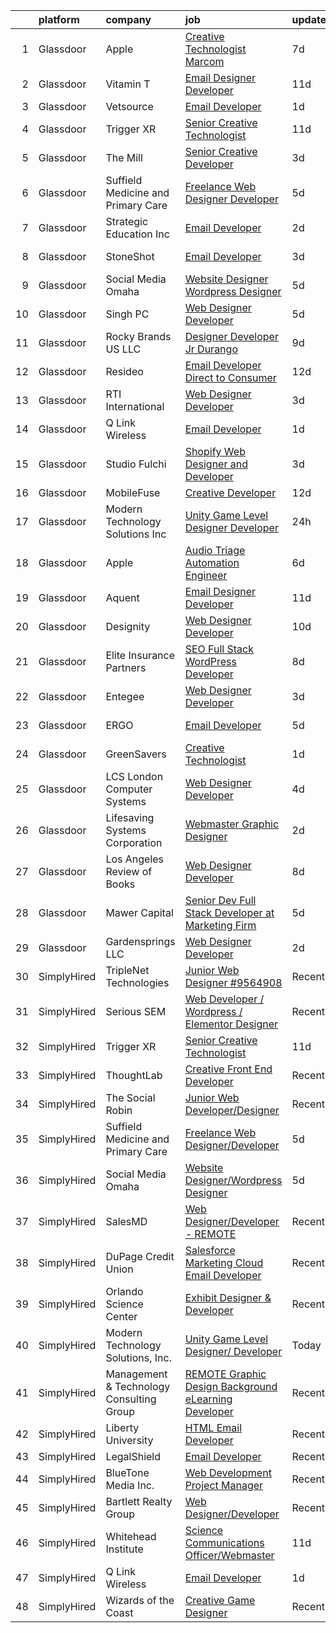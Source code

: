 

|    | platform    | company                                  | job                                                                                                                                                                                                                                                                                                                                                                                                                                                                                                                                                                                                                                                                                                                                                                                                                                                                                                                                                                                                                                                                                                                             | update_time   | location                        |
|---:|:------------|:-----------------------------------------|:--------------------------------------------------------------------------------------------------------------------------------------------------------------------------------------------------------------------------------------------------------------------------------------------------------------------------------------------------------------------------------------------------------------------------------------------------------------------------------------------------------------------------------------------------------------------------------------------------------------------------------------------------------------------------------------------------------------------------------------------------------------------------------------------------------------------------------------------------------------------------------------------------------------------------------------------------------------------------------------------------------------------------------------------------------------------------------------------------------------------------------|:--------------|:--------------------------------|
|  1 | Glassdoor   | Apple                                    | [Creative Technologist  Marcom](https://www.glassdoor.com/partner/jobListing.htm?pos=119&ao=1136043&s=58&guid=00000183bb87700cac89ef2a8e3304af&src=GD_JOB_AD&t=SR&vt=w&cs=1_5bb296ae&cb=1665298559329&jobListingId=1008177549340&jrtk=3-0-1getoes1ck262801-1getoes20ii3n800-7532c08ae817f6f1-)                                                                                                                                                                                                                                                                                                                                                                                                                                                                                                                                                                                                                                                                                                                                                                                                                                  | 7d            | Cupertino, CA                   |
|  2 | Glassdoor   | Vitamin T                                | [Email Designer   Developer](https://www.glassdoor.com/partner/jobListing.htm?pos=112&ao=1110586&s=58&guid=00000183bb87700cac89ef2a8e3304af&src=GD_JOB_AD&t=SR&vt=w&cs=1_aad32d8b&cb=1665298559328&jobListingId=1008166114322&cpc=2CAED5C921A5F994&jrtk=3-0-1getoes1ck262801-1getoes20ii3n800-d1a7387d0770e5f3--6NYlbfkN0DMrcEu7yrtATojKJA7cEzGQ3FdRGWLh0CZQInL4ECGI6k5tN82kdM0cJmh4vC7GggOKyKtFCgegU8rXS0JkdichCA-T1cdCWtS1-_meEn3wm4MMcJ2Kfvuue71XM4farO7r0mvjSTv9UevYATKjAtHRSZWe99WkaxKLxQudPskqdYxMVZuzQhi-CltvckTwBO_Y51FqQOIY1DDjMBFWYsHhhVQH6GvYZQGvEFXG7xXFjy5ffz3Jb4z3F230jyxk7Yht6JWYtaEFbrMR0bskw-o53T0RiWLCmeB0d00UI0eVDFLmm1VlZXnpBKOv8TrFNpSKQGDoIHWzlP_DO9vUJwY2KBMKNIzZE6quOYvfDiUcVnCAAOrWTljQe1wZa55nXlmwH0nvvOeLWZvm7zvjXHF3bJZ1k4L1QWjbHwe-SvRJoqbEAamOgLUomXSnmuh60F5l5ogxbctw4JENP9jKWG8ZUZTXHQS7s3k22_opGYptg%3D%3D)                                                                                                                                                                                                                                                                                    | 11d           | Richmond, VA                    |
|  3 | Glassdoor   | Vetsource                                | [Email Developer](https://www.glassdoor.com/partner/jobListing.htm?pos=120&ao=1136043&s=58&guid=00000183bb87700cac89ef2a8e3304af&src=GD_JOB_AD&t=SR&vt=w&cs=1_74d16962&cb=1665298559329&jobListingId=1008192686062&jrtk=3-0-1getoes1ck262801-1getoes20ii3n800-a14716db4aee845a-)                                                                                                                                                                                                                                                                                                                                                                                                                                                                                                                                                                                                                                                                                                                                                                                                                                                | 1d            | Remote                          |
|  4 | Glassdoor   | Trigger XR                               | [Senior Creative Technologist](https://www.glassdoor.com/partner/jobListing.htm?pos=124&ao=1136043&s=58&guid=00000183bb87700cac89ef2a8e3304af&src=GD_JOB_AD&t=SR&vt=w&ea=1&cs=1_7f006818&cb=1665298559329&jobListingId=1008165647440&jrtk=3-0-1getoes1ck262801-1getoes20ii3n800-5ae31d3069c85f51-)                                                                                                                                                                                                                                                                                                                                                                                                                                                                                                                                                                                                                                                                                                                                                                                                                              | 11d           | Remote                          |
|  5 | Glassdoor   | The Mill                                 | [Senior Creative Developer](https://www.glassdoor.com/partner/jobListing.htm?pos=114&ao=1136043&s=58&guid=00000183bb87700cac89ef2a8e3304af&src=GD_JOB_AD&t=SR&vt=w&ea=1&cs=1_7d37bba2&cb=1665298559328&jobListingId=1008187777918&jrtk=3-0-1getoes1ck262801-1getoes20ii3n800-25596ddad6d95f86-)                                                                                                                                                                                                                                                                                                                                                                                                                                                                                                                                                                                                                                                                                                                                                                                                                                 | 3d            | New York, NY                    |
|  6 | Glassdoor   | Suffield Medicine and Primary Care       | [Freelance Web Designer Developer](https://www.glassdoor.com/partner/jobListing.htm?pos=115&ao=1136043&s=58&guid=00000183bb87700cac89ef2a8e3304af&src=GD_JOB_AD&t=SR&vt=w&ea=1&cs=1_7979171d&cb=1665298559328&jobListingId=1008181407224&jrtk=3-0-1getoes1ck262801-1getoes20ii3n800-ea92a465539777bb-)                                                                                                                                                                                                                                                                                                                                                                                                                                                                                                                                                                                                                                                                                                                                                                                                                          | 5d            | Suffield, CT                    |
|  7 | Glassdoor   | Strategic Education  Inc                 | [Email Developer](https://www.glassdoor.com/partner/jobListing.htm?pos=116&ao=1136043&s=58&guid=00000183bb87700cac89ef2a8e3304af&src=GD_JOB_AD&t=SR&vt=w&cs=1_8b607695&cb=1665298559328&jobListingId=1008189087772&jrtk=3-0-1getoes1ck262801-1getoes20ii3n800-493e2ae841e5327a-)                                                                                                                                                                                                                                                                                                                                                                                                                                                                                                                                                                                                                                                                                                                                                                                                                                                | 2d            | Remote                          |
|  8 | Glassdoor   | StoneShot                                | [Email Developer](https://www.glassdoor.com/partner/jobListing.htm?pos=106&ao=1110586&s=58&guid=00000183bb87700cac89ef2a8e3304af&src=GD_JOB_AD&t=SR&vt=w&ea=1&cs=1_746803cf&cb=1665298559327&jobListingId=1008186298941&cpc=61E17551093C17CB&jrtk=3-0-1getoes1ck262801-1getoes20ii3n800-bdf50967481670e3--6NYlbfkN0AWQWaL8QHte9lvYSQ5h0mjhncN8hANoLrkcc8Vb5EP8rQ6LrysjpEqDlCPooynIFiO9g7S_T3QpKo4Dd-oc2N0LP-0JuOVSKHYHRmUjDZayyScFNiqFJtvUlOaOvUm3OW6uZOiFkvN1kei8LedMK10twVVSx5hBCY5QdecI4s3t9sE1fWIeQ6dROtsNuikb2cDdKgH59s8wGG23LI7u6q8b_1H0OuKFEvvihdKeOq73EwTJx9FtPU4V7oTFLtj8URgOpa7s6mGlo9j2ocaEVHM16RjaJVtAWRPOjJTTXkgA568BPK467OHZAi0Zu5p2OBHhYr7KCAnDInAg92Wz4FgEbQNiLFLEHKpkEwme5UaQRlL9W9OZaLLbchHOp7nj-FdtjEJlOpXnd0DHVd2q_weuSCAHpAvMh3dFIFX7fh-6TxpMmRB6Eiz4noEfSNNKHxawH45XsE-aNV2aN76KH6m3IMCYpcnTm8E6mNQzpzq2yFwxEn28ikdIOuhWwF22KA%3D)                                                                                                                                                                                                                                                                        | 3d            | New York, NY                    |
|  9 | Glassdoor   | Social Media Omaha                       | [Website Designer Wordpress Designer](https://www.glassdoor.com/partner/jobListing.htm?pos=123&ao=1136043&s=58&guid=00000183bb87700cac89ef2a8e3304af&src=GD_JOB_AD&t=SR&vt=w&ea=1&cs=1_7726945f&cb=1665298559329&jobListingId=1008180854038&jrtk=3-0-1getoes1ck262801-1getoes20ii3n800-d271dd09e636cccd-)                                                                                                                                                                                                                                                                                                                                                                                                                                                                                                                                                                                                                                                                                                                                                                                                                       | 5d            | Remote                          |
| 10 | Glassdoor   | Singh PC                                 | [Web Designer Developer](https://www.glassdoor.com/partner/jobListing.htm?pos=110&ao=1110586&s=58&guid=00000183bb87700cac89ef2a8e3304af&src=GD_JOB_AD&t=SR&vt=w&ea=1&cs=1_483d623a&cb=1665298559328&jobListingId=1008181153295&cpc=8795CF9063CD573D&jrtk=3-0-1getoes1ck262801-1getoes20ii3n800-7fbf0008f412dd85--6NYlbfkN0DqKMLcAIUKHWfrqBJvvS4sZmLmWZERQ79hXB6mVECSty8FIX9apUkIelta8m8l--c0_ACrcImkCcGGD3oCIwPWsfBCrvrAFD2RKDgXsJvk5JZEV4rDpF_1QrsgQGY6xvSP10IF_LRm9HvhIPrU87L27tLE1WlDj4lHI2cg6u4pCb_s41G9I2qvZXj8LMOHDyerJPUdYjy7Tzm-tpY01R8dYeqbc68YqvWu1_yn_cc7Jzbt9Gr79hdHiqhH-0nEX7Yn7MtHqmbNtUYXY_HAGjsgWgTN7gKtxDStnGccMwL_GUMbfPgTgxagtqBp-fPMSYjxXfqRx6lM9HyBElLjcPoJZAPgLZT7OXcwJ_1uUVsVukKjGZDZWigFMK_F-cuRS55hWl7oqKwaZymKcv8uGfLlGmpzO8FZq2dz2jfL9TfV43laNqKHbfv2n0necNnKxB-4OT3rzonGtx-I2bHmVyMk2IekLrbiJh3Oe4sN56Vfl_1ciWsevmuT84dpmwbiRiM%3D)                                                                                                                                                                                                                                                                 | 5d            | Remote                          |
| 11 | Glassdoor   | Rocky Brands US  LLC                     | [Designer Developer  Jr   Durango](https://www.glassdoor.com/partner/jobListing.htm?pos=126&ao=1136043&s=58&guid=00000183bb87700cac89ef2a8e3304af&src=GD_JOB_AD&t=SR&vt=w&cs=1_d7a357fa&cb=1665298559329&jobListingId=1008171506609&jrtk=3-0-1getoes1ck262801-1getoes20ii3n800-30142eb6d244303e-)                                                                                                                                                                                                                                                                                                                                                                                                                                                                                                                                                                                                                                                                                                                                                                                                                               | 9d            | Nelsonville, OH                 |
| 12 | Glassdoor   | Resideo                                  | [Email Developer  Direct to Consumer ](https://www.glassdoor.com/partner/jobListing.htm?pos=122&ao=1136043&s=58&guid=00000183bb87700cac89ef2a8e3304af&src=GD_JOB_AD&t=SR&vt=w&cs=1_009de6b2&cb=1665298559329&jobListingId=1008163468857&jrtk=3-0-1getoes1ck262801-1getoes20ii3n800-831786054b7fed38-)                                                                                                                                                                                                                                                                                                                                                                                                                                                                                                                                                                                                                                                                                                                                                                                                                           | 12d           | Austin, TX                      |
| 13 | Glassdoor   | RTI International                        | [Web Designer Developer](https://www.glassdoor.com/partner/jobListing.htm?pos=121&ao=1136043&s=58&guid=00000183bb87700cac89ef2a8e3304af&src=GD_JOB_AD&t=SR&vt=w&cs=1_64d3f152&cb=1665298559329&jobListingId=1008186894252&jrtk=3-0-1getoes1ck262801-1getoes20ii3n800-2dd8e60573c43162-)                                                                                                                                                                                                                                                                                                                                                                                                                                                                                                                                                                                                                                                                                                                                                                                                                                         | 3d            | Durham, NC                      |
| 14 | Glassdoor   | Q Link Wireless                          | [Email Developer](https://www.glassdoor.com/partner/jobListing.htm?pos=102&ao=1110586&s=58&guid=00000183bb87700cac89ef2a8e3304af&src=GD_JOB_AD&t=SR&vt=w&ea=1&cs=1_5e27b8ef&cb=1665298559327&jobListingId=1008192751654&cpc=E6B95A06C1BC174B&jrtk=3-0-1getoes1ck262801-1getoes20ii3n800-5c92a19e245106c1--6NYlbfkN0C1n-7uwLBmXreK9Hz04i1NaXR3ByHk8AHoFYtQOHcucm5Hp_q8yY4ADvJYNzvsLTqdbwgpN8gS3HEgCF_1-eI0mgzcg6Vlz40oXj17eK7RCgb4ka2-PdaSiQ4Ba9-ccf3QqZnjOWiTG6tf-vP8h_Fojv9ZfshuJZ6sF5O4jVXugs-vKc1D8sn09cILZ7uPP2aEdyDVVumaxIDPRsQ029tFFgMZJIOkOoO3DaGhiSas6UJbVAHp5OFPpnOtovZrJoMshV-K3hCcDHTpt-udlVYcEkU4EXfi_JXIPG10xamtG4eu31gmgX2GAGSFGbH4BCE2egcgAeUL68at8QdzsZs4lmrGcGqIeAsEJ95zJCjt7C8etiDabRo_65vzZOdengytcZibxiSQWUoowfFO-SaWyfGp7IempbR-wtzJxw6AGP41ZFnNMVA1hE-lmeWnZD3XIXRwe-sgonbs6QSqHBlo9UHvww9H-uDV_xmNv27zWKsNh9qiuK6shGs6oVlOXnhi86M8wu6zag%3D%3D)                                                                                                                                                                                                                                                          | 1d            | Dania, FL                       |
| 15 | Glassdoor   | Studio Fulchi                            | [Shopify Web Designer and Developer](https://www.glassdoor.com/partner/jobListing.htm?pos=117&ao=1136043&s=58&guid=00000183bb87700cac89ef2a8e3304af&src=GD_JOB_AD&t=SR&vt=w&ea=1&cs=1_f5842520&cb=1665298559329&jobListingId=1008186259078&jrtk=3-0-1getoes1ck262801-1getoes20ii3n800-2fb78e090b695ca9-)                                                                                                                                                                                                                                                                                                                                                                                                                                                                                                                                                                                                                                                                                                                                                                                                                        | 3d            | Remote                          |
| 16 | Glassdoor   | MobileFuse                               | [Creative Developer](https://www.glassdoor.com/partner/jobListing.htm?pos=128&ao=1136043&s=58&guid=00000183bb87700cac89ef2a8e3304af&src=GD_JOB_AD&t=SR&vt=w&ea=1&cs=1_2c91278b&cb=1665298559330&jobListingId=1008163492104&jrtk=3-0-1getoes1ck262801-1getoes20ii3n800-d281310a412a87d4-)                                                                                                                                                                                                                                                                                                                                                                                                                                                                                                                                                                                                                                                                                                                                                                                                                                        | 12d           | Remote                          |
| 17 | Glassdoor   | Modern Technology Solutions  Inc         | [Unity Game Level Designer  Developer](https://www.glassdoor.com/partner/jobListing.htm?pos=101&ao=1110586&s=58&guid=00000183bb87700cac89ef2a8e3304af&src=GD_JOB_AD&t=SR&vt=w&cs=1_455b2f38&cb=1665298559326&jobListingId=1008193789570&cpc=64DC0C913FDBAADD&jrtk=3-0-1getoes1ck262801-1getoes20ii3n800-caa155310c33720f--6NYlbfkN0C26OT7h5zXl7z1yVTYwN1d43osiYS9hmGqw_eY7i5KFzRWaSyxghJjTLzNEsEWeJh2UHY59iQ6TL--W2JjwmSsOyVELjcHz_RRcO5vwWRLC8kGmQ-QSHFeZxyMqoNf9vavAJ7HIUwxlghSOlZ6dOhjUFfM0OG-DP899wKk9qwKKrTaYCOn49kzKBCtpkL-osvQC-_RcjuubnCMC_Yz6uktPxx5F0tbzJOrQRXfi6bsHQlKoOwDONB6dBgyUCESzoBsLrosdCH9-okRYQ-f9ovMFnd4rDAwFEamizJrLaNnUTjfs3K8Dr1Yu_fO_f2IAiV1oYt3WdWSEt6HzseIjiXLb6DtKTVEQ2fuiYDaHlZsRP_e42Y8SSXiIL9g4YZE5b3P22RxAZEOUIBGjcirRJIydv0Dw4XLsr1r0Mg8gf0F9aWi-_H3ID-QtMMTDRnELKJN8mO53Uz0OA%3D%3D)                                                                                                                                                                                                                                                                                                          | 24h           | Huntsville, AL                  |
| 18 | Glassdoor   | Apple                                    | [Audio Triage Automation Engineer](https://www.glassdoor.com/partner/jobListing.htm?pos=129&ao=1136043&s=58&guid=00000183bb87700cac89ef2a8e3304af&src=GD_JOB_AD&t=SR&vt=w&cs=1_c4b767ec&cb=1665298559330&jobListingId=1008179600604&jrtk=3-0-1getoes1ck262801-1getoes20ii3n800-f0d070feb77bfd7d-)                                                                                                                                                                                                                                                                                                                                                                                                                                                                                                                                                                                                                                                                                                                                                                                                                               | 6d            | Cupertino, CA                   |
| 19 | Glassdoor   | Aquent                                   | [Email Designer   Developer](https://www.glassdoor.com/partner/jobListing.htm?pos=111&ao=1110586&s=58&guid=00000183bb87700cac89ef2a8e3304af&src=GD_JOB_AD&t=SR&vt=w&cs=1_0e9f6c3a&cb=1665298559328&jobListingId=1008166262011&cpc=9908D8D4413DBB8A&jrtk=3-0-1getoes1ck262801-1getoes20ii3n800-622daec645d04420--6NYlbfkN0DMrcEu7yrtATojKJA7cEzGQ3FdRGWLh0CZQInL4ECGI9gD0Wolx9R2v-Aex0-GK041Xi4dp_6ULFO3w_3LjU2BMF0LvuMsSSgW2c2SrVk5hdgSQpFu_tq878gARf3FLqSuPRG17dymVYsAydq41QtQqFJ_aWvMga7qWcq_H2p5jOxdEvgQx6Ts2rzEbPeENuTGCaf056jfZFLkwt032fFSG2Iw7J-wS3QlTDyV_xFSLFnfFgeLwc086Gkg2GwlkN3gmjuttASptY74G0TiV1Ea4Ca-p4jK9bt_vyf16HBGP_rqJvrA364hWsZXCq6ISqzEF5CVwEaDZK3AZatSGHc2rTjoJsjFSvE_-VWzQn3Z3_cb4QR0nGn_Eb2uA1YNNwit44GZpcqc5LhKAppXcU-b97E0wZXCnSVUyCoUMtxCRAUvLhOIHEJO_meWyv1GbmRG8kXQXz7PZA%3D%3D)                                                                                                                                                                                                                                                                                                                    | 11d           | Richmond, VA                    |
| 20 | Glassdoor   | Designity                                | [Web Designer Developer](https://www.glassdoor.com/partner/jobListing.htm?pos=118&ao=1136043&s=58&guid=00000183bb87700cac89ef2a8e3304af&src=GD_JOB_AD&t=SR&vt=w&ea=1&cs=1_49f37041&cb=1665298559329&jobListingId=1008168777340&jrtk=3-0-1getoes1ck262801-1getoes20ii3n800-35c27d05ffd76b06-)                                                                                                                                                                                                                                                                                                                                                                                                                                                                                                                                                                                                                                                                                                                                                                                                                                    | 10d           | Remote                          |
| 21 | Glassdoor   | Elite Insurance Partners                 | [SEO Full Stack WordPress Developer](https://www.glassdoor.com/partner/jobListing.htm?pos=104&ao=1110586&s=58&guid=00000183bb87700cac89ef2a8e3304af&src=GD_JOB_AD&t=SR&vt=w&ea=1&cs=1_95ea00d5&cb=1665298559327&jobListingId=1008173822027&cpc=D7FE8E303655E3F3&jrtk=3-0-1getoes1ck262801-1getoes20ii3n800-34c1c996e6b9a190--6NYlbfkN0B4jp5mfsiLEiFpPCxOna81i2z6rJx9ZIZWhVZJ6SFnYZ7YDYdNV5lw85GKHJkZ2TQnfyPcWE2m34-7RG35AgW_cWA06QimH2pQAfQJj0iTHe2VvQjAeCqJ0BotY1W7F9vLixrtiSPEtwQbUs6fMRo0-vDLf6ChE1XcYLOhFzPKTf7pB2F0cIl3P4H9VGuylR_eqQ-SzvE2n9J-qS36mt-ry6sKoKp6rPE4tYQghvL3b68ql8MtHhWX1ilNzHYnU11IdWWi25hJeL5inicFZRbbYHIDfCokqEVplI0Twl4KjjSHGBtY_8pCijAyOhnqO-rCk7-J2ccPtsGEmOyxT81dUZ4zKr5CA07AlXrsOs6EJXNtcEYcRYg1Vg-MFbvhoF_ANOXiTDZIjttHQ2_irpwTcs_ywAALyVhmK9c04FuOCoP7dY5jut5edVEewERfDkOvX4kFj6oAjY_0SJrqgFXsibEzpdH0Z3HbUqky4fcZ32jh-wDp9tyiyEz-8mzthFIFQDmfe8olU_8IMXDkk_GUXEApZBU-C2Q%3D)                                                                                                                                                                                                                     | 8d            | Remote                          |
| 22 | Glassdoor   | Entegee                                  | [Web Designer Developer](https://www.glassdoor.com/partner/jobListing.htm?pos=113&ao=1110586&s=58&guid=00000183bb87700cac89ef2a8e3304af&src=GD_JOB_AD&t=SR&vt=w&ea=1&cs=1_55c84ada&cb=1665298559328&jobListingId=1008186001516&cpc=3BA4CE39D5B5DEF5&jrtk=3-0-1getoes1ck262801-1getoes20ii3n800-ce0a4c532bbafd9c--6NYlbfkN0D6OzZjpD_hbicRkMZwNNvvxSeL23iIfvaC4EytleQ8zDIpz0YQ5KbISa7_Zvw6kCwpGoDMKWWw8-lcIKmo1wK3V8I13pXwF2B-2PYBG1y_O61fBSOfaJdvqURLnZa5QgOIgEG1wOS7BtPF9XUhqFHcwbgpQ5_o41DmY1NdhCnDG-ieiM3edJdqq7gOas0-HSFRYeHygxZkNS1BaiS-Lm97ykyplISoNYcb1ALkR2TscXsmBJxi3I_NjHEXq60x1PHmW3T9JPe_TNLxAmHnWfkldoHMI0GbCD8Mji3GWFn59BBFAXJfJ2Ybu1lh1giM9Y4zQu8n7fIFuAVVgdAJpOYiiA-mYvdUDmVDNHGRpZNv5EJm047ZnWvqzUfCviGBLvqJEVPq1SrKKzvenFLayHt26bsSBbPIhGq8soj9m0ludmjqXDLmJ2SwXHKMn5TrXY3YUF7rTXAoEJuDAo_L9boq1JPGPjT6W317_jRjVFeL0DburtxvImL0qJPt5u8BQ-xwJDTz-gFPVA%3D%3D)                                                                                                                                                                                                                                                   | 3d            | Rock Island, IL                 |
| 23 | Glassdoor   | ERGO                                     | [Email Developer](https://www.glassdoor.com/partner/jobListing.htm?pos=127&ao=1136043&s=58&guid=00000183bb87700cac89ef2a8e3304af&src=GD_JOB_AD&t=SR&vt=w&ea=1&cs=1_57466529&cb=1665298559330&jobListingId=1008181197246&jrtk=3-0-1getoes1ck262801-1getoes20ii3n800-4e610d419933fd50-)                                                                                                                                                                                                                                                                                                                                                                                                                                                                                                                                                                                                                                                                                                                                                                                                                                           | 5d            | New York, NY                    |
| 24 | Glassdoor   | GreenSavers                              | [Creative Technologist](https://www.glassdoor.com/partner/jobListing.htm?pos=107&ao=1110586&s=58&guid=00000183bb87700cac89ef2a8e3304af&src=GD_JOB_AD&t=SR&vt=w&ea=1&cs=1_ad60801e&cb=1665298559327&jobListingId=1008193137209&cpc=FF950A86FEA5DF54&jrtk=3-0-1getoes1ck262801-1getoes20ii3n800-7342d93531441c87--6NYlbfkN0Bd_PWDsrzzA6Rzf0Mn7zy1GmXtMhkG5wXOggEq-9GCROT-U96f1Z_4qnCxOgRvgy9UjbfVJakL9r4mz-kLPqMsAyvQAdiFwcoMLW9y5RHpGjuLLgFKeixQTEUfPGDAYACa6HP_EvwEB8nnFLE1orsCTtiQXz-Zk6DG65skT03wrQ9iABVhGcKZISyQNvKqCsVpju0RPl_I6TjXgfvgMzLjbHOw800nsLeUDaHk9f9tP_Exuj0f1EztCoal-IGtgNr1KuhNY6zH51ca7E3UZgrShNoB0eRqA5gLl8H5NDyDlNx6oYCRjkFzUVyhyIqW1zhTEu80FavnRswi5VRknNNfg0-6ZOmq91gQLdW7pYP7YtTaZpOdwIHoMhBCA9jNnr7QTqPSCBI_TWAUjCoZxEVhmwyJCsv0l8eWhNdj49hnKJDL8BjmWE-YMyOCp3PzCh3_kpHJmYK858_Fvn7HkTDfVq4kYXzXe_ezNAj_oTQ6LGHR6l5liv_Wdj1yuP4A-Bl9ySEpAW4H8Guc_5E1ibf4)                                                                                                                                                                                                                                                | 1d            | Portland, OR                    |
| 25 | Glassdoor   | LCS   London Computer Systems            | [Web Designer Developer](https://www.glassdoor.com/partner/jobListing.htm?pos=109&ao=1110586&s=58&guid=00000183bb87700cac89ef2a8e3304af&src=GD_JOB_AD&t=SR&vt=w&ea=1&cs=1_4b085c25&cb=1665298559328&jobListingId=1008183533047&cpc=2CAED5C921A5F994&jrtk=3-0-1getoes1ck262801-1getoes20ii3n800-c15155c72adbc2f5--6NYlbfkN0CckLY1Y7Nzm7RAXoTq-bvgsovIKUj47znE7HlWw5vlrDWT7l6GaPFsZiavTqzdiZcPaRYL7RPCAQAFeD0zl4t8BJ0OPQn4AkLhD6s1piB3Tg66UgwckIB-Z3CLHCtz3UouYFJmcBgbuB3eW-V7AfI-aGn-_5AJKMKO0KiRcdj6aWbv4t1v0SR3juGyPsODUtwkaI4iRqmJqRnGcV4EoaOGid4jSn3UQ26oJtjcPP9rlOF-jF6c3YmNobEnrdGHmiZxcHYiWMSxHB58Mh8QmpFTsyvqjQEZFvQYfje908UztGp_Db4EaQvZWV-6Jtg3ly8c-utWQxmVVANa2Ax6eDB2mdyA_YMXlkT1qqq5robReo2ydoqYq8qwBHRdL_M3VOquLZzfKIPyS6hZYg9SZ6PPdHBee13L4b7s2ySKikKYb7azwXxk4sDzUZvitGknFYv0c4BoX-apyFsvzYlZM-k1xY1MONu9JenhX8cxHKrZRNwzHDQcBC_Fvuq227n2IPTuJUaWX6rXNYYbRDF4dtJONfks7i14YpuYPyQZBtR9Tl8yP44dzaQTGxAUr9vzvcgUhsfKCOT_-skl0FB3UdiO0RqikXGL8L5S9Xnc2gP_ewtquXi0hi_-w375m48ft7irOA-PUsxu-c-XtkG-6HFrTUV-4fTj8zHajRMC989yhjzRa8k8YdFLjlGvB7vADkfWdnZGvjYiQKPW_JuOiJ5j7sPH_bZIWbTkMlx4kSriz4mAtw5lRFXmoB4y3lLUBEE%3D) | 4d            | Cincinnati, OH                  |
| 26 | Glassdoor   | Lifesaving Systems Corporation           | [Webmaster Graphic Designer](https://www.glassdoor.com/partner/jobListing.htm?pos=105&ao=1110586&s=58&guid=00000183bb87700cac89ef2a8e3304af&src=GD_JOB_AD&t=SR&vt=w&ea=1&cs=1_a93cec6b&cb=1665298559327&jobListingId=1008190245043&cpc=88BA482E144BE5C8&jrtk=3-0-1getoes1ck262801-1getoes20ii3n800-a311ac31e476efd1--6NYlbfkN0BnSrg8lJXglrBotepqjldA_PW1ZuLRB5alUjt9R89mI75SO54_iSTYx5jiQewsIPv-mUNJ2-8WfbetohZHrlwjowxpZe82VwX_Rmsj69alO_r7kQM3eA16WZEzLXGAOhCmsd0ko-ctJBvx03qgppOYZrnDE0hg7XtdWzCIFFeZBdoANFE0uScfs3W-jqZHtmnr-YVl4lUPpUMvGox3ztXP3CIvOmJQb9LHO27vYo8pDCc60gF5wXX_2sw74g3ZhcbwNXgpYGA0iWev9lP1RgIdiYAJGTfApDekZUaNB9kd2IE5JFjsUnWMvMthBjEAE9DbHJloc7yYReFD979bINhsNu9I1Y1mzhfu2ZLIItOA8YwK-LI3ChJUsx7NW1O3HuG9lP0fQPbKrSpRUj-nGQ1nm7sVkH5141iTQaCS8y2VBf_w8OOLVg7E5PpdJIVz0g8ckLJhwT2w6yRNwSQfLBIxVZr1yQZjoOtsNTABtw9-z8drQtLMlpdGJycsAykyKW1To6V7Wtt5RYZQmdugLhUR)                                                                                                                                                                                                                                           | 2d            | Apollo Beach, FL                |
| 27 | Glassdoor   | Los Angeles Review of Books              | [Web Designer   Developer](https://www.glassdoor.com/partner/jobListing.htm?pos=130&ao=1136043&s=58&guid=00000183bb87700cac89ef2a8e3304af&src=GD_JOB_AD&t=SR&vt=w&ea=1&cs=1_56fc75c3&cb=1665298559330&jobListingId=1008174927300&jrtk=3-0-1getoes1ck262801-1getoes20ii3n800-4f36b836f298580a-)                                                                                                                                                                                                                                                                                                                                                                                                                                                                                                                                                                                                                                                                                                                                                                                                                                  | 8d            | Los Angeles, CA                 |
| 28 | Glassdoor   | Mawer Capital                            | [Senior Dev  Full Stack Developer at Marketing Firm](https://www.glassdoor.com/partner/jobListing.htm?pos=103&ao=1110586&s=58&guid=00000183bb87700cac89ef2a8e3304af&src=GD_JOB_AD&t=SR&vt=w&ea=1&cs=1_aa154417&cb=1665298559327&jobListingId=1008180971868&cpc=578A2A7E91312229&jrtk=3-0-1getoes1ck262801-1getoes20ii3n800-9d79c4cf6e48fac5--6NYlbfkN0BzyIYrTMR_AjNKh_kvAG8N613gtHPANQ3sdLTkrtBd-8karw_UYrYBWZkgw9YBLGx4__BJxinfYksLOsOAJwp0C1Q-s5EDlSIYKqW5a-9px9towmwKhL7BUNcVkuexcKcLiJtiFWrahComGsjpD8Da4kbO9tprNWlRZjKwPB1l8Tn8StiQhEHuPq2fUAFoqKs6hCfrFB735BVQiAJxhd3RVX8LRY8PCK4souc16hQAHFVYJarKZEhCxrVyMMVEQBMzQFgyLvzgvVHjmu1h4mWcVcHPKfh9gBSLTIm60F6MDoPfoOnggUtRv97csQ1mJqddYfJtQ6XxD2B_LizD_r-fUu7DS7OVb-VYcKOoB50bHXAhBCQT6stfMd6vVTcPWjucDATNjz39mpkMSSmIBVTH-AaVNYfaGpD77GZAyRYzodnoH6O71NtjyF7vHHHNdCHKHEXYgMG9T0J0oOjcrlOZ7yJqoWD-B8yAHhKWe7K2LZgyn1dPGAfGs0o65u5v3WpYQ_A5Q4f9tSKqoEuv7NuQdLPTIzRo8j0Cg-lgTFb8J7Z-gD-4mubm)                                                                                                                                                                                   | 5d            | Clearwater, FL                  |
| 29 | Glassdoor   | Gardensprings  LLC                       | [Web Designer Developer](https://www.glassdoor.com/partner/jobListing.htm?pos=125&ao=1136043&s=58&guid=00000183bb87700cac89ef2a8e3304af&src=GD_JOB_AD&t=SR&vt=w&ea=1&cs=1_8318fdc2&cb=1665298559329&jobListingId=1008189723585&jrtk=3-0-1getoes1ck262801-1getoes20ii3n800-d257a5f692369589-)                                                                                                                                                                                                                                                                                                                                                                                                                                                                                                                                                                                                                                                                                                                                                                                                                                    | 2d            | Mesa, AZ                        |
| 30 | SimplyHired | TripleNet Technologies                   | [Junior Web Designer #9564908](https://www.simplyhired.com/job/5mGkCUlampgaJ7Nx7F0DHR86LmSemwkWtpO09-J-_n7_2nU2V3Ccpg?q=creative+developer)                                                                                                                                                                                                                                                                                                                                                                                                                                                                                                                                                                                                                                                                                                                                                                                                                                                                                                                                                                                     | Recently      | Bellevue, WA                    |
| 31 | SimplyHired | Serious SEM                              | [Web Developer / Wordpress / Elementor Designer](https://www.simplyhired.com/job/aCf_9_ugq9Xy9HyGkNLILKPG6qCWF7PUYz5r9eHDEN88XxCoYc1qPA?q=creative+developer)                                                                                                                                                                                                                                                                                                                                                                                                                                                                                                                                                                                                                                                                                                                                                                                                                                                                                                                                                                   | Recently      | Remote                          |
| 32 | SimplyHired | Trigger XR                               | [Senior Creative Technologist](https://www.simplyhired.com/job/gC0fzzOR5qgEJJ30ihFH_7_bCERz387ernsuez7pAmqDBTjo2DRp5w?q=creative+developer)                                                                                                                                                                                                                                                                                                                                                                                                                                                                                                                                                                                                                                                                                                                                                                                                                                                                                                                                                                                     | 11d           | Remote                          |
| 33 | SimplyHired | ThoughtLab                               | [Creative Front End Developer](https://www.simplyhired.com/job/mgyrVi9xGEdxnGefTgk-b1MEAbWAmB7-1ZjyK984IfKjhJP0_X6Krg?q=creative+developer)                                                                                                                                                                                                                                                                                                                                                                                                                                                                                                                                                                                                                                                                                                                                                                                                                                                                                                                                                                                     | Recently      | Remote                          |
| 34 | SimplyHired | The Social Robin                         | [Junior Web Developer/Designer](https://www.simplyhired.com/job/xXFlOvcxo69Vb8sWK1nXF9X_RWaLRf5YkM8Fybu7tMcpG0iT87rPbQ?q=creative+developer)                                                                                                                                                                                                                                                                                                                                                                                                                                                                                                                                                                                                                                                                                                                                                                                                                                                                                                                                                                                    | Recently      | Dallas, TX                      |
| 35 | SimplyHired | Suffield Medicine and Primary Care       | [Freelance Web Designer/Developer](https://www.simplyhired.com/job/Y5DyM-qD-_CtQBxPL1Fe9SSyH5BsrBs4IdCGhKNCCYFEjGOsEjagGw?q=creative+developer)                                                                                                                                                                                                                                                                                                                                                                                                                                                                                                                                                                                                                                                                                                                                                                                                                                                                                                                                                                                 | 5d            | Suffield, CT                    |
| 36 | SimplyHired | Social Media Omaha                       | [Website Designer/Wordpress Designer](https://www.simplyhired.com/job/hg2l3LXDJNC-EB3lQHn7bFAtxkAk_qwF5GCOHw2QFG66qt-ywL-e2Q?q=creative+developer)                                                                                                                                                                                                                                                                                                                                                                                                                                                                                                                                                                                                                                                                                                                                                                                                                                                                                                                                                                              | 5d            | Remote                          |
| 37 | SimplyHired | SalesMD                                  | [Web Designer/Developer - REMOTE](https://www.simplyhired.com/job/shz6T1_bt6A4MyB3Fu24pVUr51-_jhx7z3c-rIUax7Hnu4p9hvkNcg?q=creative+developer)                                                                                                                                                                                                                                                                                                                                                                                                                                                                                                                                                                                                                                                                                                                                                                                                                                                                                                                                                                                  | Recently      | Remote                          |
| 38 | SimplyHired | DuPage Credit Union                      | [Salesforce Marketing Cloud Email Developer](https://www.simplyhired.com/job/KP4Ji5X7xfT8ji3uxFpuXMEuE4-BWNYLw_x8z9zocs-NjnwqbbHK_g?q=creative+developer)                                                                                                                                                                                                                                                                                                                                                                                                                                                                                                                                                                                                                                                                                                                                                                                                                                                                                                                                                                       | Recently      | Naperville, IL                  |
| 39 | SimplyHired | Orlando Science Center                   | [Exhibit Designer & Developer](https://www.simplyhired.com/job/JpuP0DVPATVwH0-XnxFsc8nJ-z6kfBqXsh9luvt7lVv6oPB3kNfQcg?q=creative+developer)                                                                                                                                                                                                                                                                                                                                                                                                                                                                                                                                                                                                                                                                                                                                                                                                                                                                                                                                                                                     | Recently      | Orlando, FL                     |
| 40 | SimplyHired | Modern Technology Solutions, Inc.        | [Unity Game Level Designer/ Developer](https://www.simplyhired.com/job/M_jQMvnghCuz2KiJe91K7gFZXmxjKvMuGbu2ZmR54WK6-wXLAGl9nQ?q=creative+developer)                                                                                                                                                                                                                                                                                                                                                                                                                                                                                                                                                                                                                                                                                                                                                                                                                                                                                                                                                                             | Today         | Huntsville, AL                  |
| 41 | SimplyHired | Management & Technology Consulting Group | [REMOTE Graphic Design Background eLearning Developer](https://www.simplyhired.com/job/HUA8Zcv0-fGxz82tZYcFQjUpvhhs2kGit9hE6OxuDlZRC_kw1Te7xQ?q=creative+developer)                                                                                                                                                                                                                                                                                                                                                                                                                                                                                                                                                                                                                                                                                                                                                                                                                                                                                                                                                             | Recently      | San Francisco, CA +24 locations |
| 42 | SimplyHired | Liberty University                       | [HTML Email Developer](https://www.simplyhired.com/job/n7ZBIoizNvg1vnbsiAIDufegw0i4ApkD0M26QH770WAN4RoUlue8Ew?q=creative+developer)                                                                                                                                                                                                                                                                                                                                                                                                                                                                                                                                                                                                                                                                                                                                                                                                                                                                                                                                                                                             | Recently      | Remote +1 location              |
| 43 | SimplyHired | LegalShield                              | [Email Developer](https://www.simplyhired.com/job/InTvnyVbqqJ0ZXH8aW9nGoLkyyPTA1D_lZhsgxpXdnwKdCgxXf_9kA?q=creative+developer)                                                                                                                                                                                                                                                                                                                                                                                                                                                                                                                                                                                                                                                                                                                                                                                                                                                                                                                                                                                                  | Recently      | Remote                          |
| 44 | SimplyHired | BlueTone Media Inc.                      | [Web Development Project Manager](https://www.simplyhired.com/job/nXy6fxBVei7vGDFBON_uI4qkRcJfnu4HMs9hgq5gzDzrviiEtezhAA?q=creative+developer)                                                                                                                                                                                                                                                                                                                                                                                                                                                                                                                                                                                                                                                                                                                                                                                                                                                                                                                                                                                  | Recently      | Wilmington, NC                  |
| 45 | SimplyHired | Bartlett Realty Group                    | [Web Designer/Developer](https://www.simplyhired.com/job/HavIm4UFntz2TSxDQRvk9rlmYQmFkD9V5FZzjFuqGfpwgrO1mva8Kw?q=creative+developer)                                                                                                                                                                                                                                                                                                                                                                                                                                                                                                                                                                                                                                                                                                                                                                                                                                                                                                                                                                                           | Recently      | Palisades Park, NJ              |
| 46 | SimplyHired | Whitehead Institute                      | [Science Communications Officer/Webmaster](https://www.simplyhired.com/job/zTeP-7vQjHBHjhIlO625u3ZIvmb4wC7QZhiY36dXLxow8pUehdMYlg?q=creative+developer)                                                                                                                                                                                                                                                                                                                                                                                                                                                                                                                                                                                                                                                                                                                                                                                                                                                                                                                                                                         | 11d           | Cambridge, MA                   |
| 47 | SimplyHired | Q Link Wireless                          | [Email Developer](https://www.simplyhired.com/job/6XuEQt1TY25v6ozsHo7Zb71okIAVyBWtazK9yKYt0uwyCj7EqsXANg?q=creative+developer)                                                                                                                                                                                                                                                                                                                                                                                                                                                                                                                                                                                                                                                                                                                                                                                                                                                                                                                                                                                                  | 1d            | Dania, FL                       |
| 48 | SimplyHired | Wizards of the Coast                     | [Creative Game Designer](https://www.simplyhired.com/job/3U5NPAcld9zZ3VOc-NItCD-NzNvgqaZqPjmcmGZRZsaeN5WygOP2eA?q=creative+developer)                                                                                                                                                                                                                                                                                                                                                                                                                                                                                                                                                                                                                                                                                                                                                                                                                                                                                                                                                                                           | Recently      | Renton, WA                      |